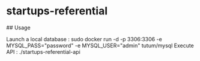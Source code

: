 # startups-referential

## Usage

Launch a local database : sudo docker run -d -p 3306:3306 -e MYSQL_PASS="password" -e MYSQL_USER="admin" tutum/mysql
Execute API : ./startups-referential-api
